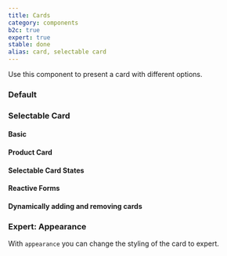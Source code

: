 ```yaml
---
title: Cards
category: components
b2c: true
expert: true
stable: done
alias: card, selectable card
---
```


Use this component to present a card with different options.

### Default

<!-- example(card) -->

### Selectable Card

#### Basic

<!-- example(selectable-card-basic) -->

#### Product Card

<!-- example(selectable-card-product) -->

#### Selectable Card States

<!-- example(selectable-card-states) -->

#### Reactive Forms

<!-- example(selectable-card-reactive) -->

#### Dynamically adding and removing cards

<!-- example(selectable-card-dynamic) -->

<div class="docs-expert-container">

### Expert: Appearance

With `appearance` you can change the styling of the card to expert.

<!-- example(selectable-card-expert) -->
</div>

